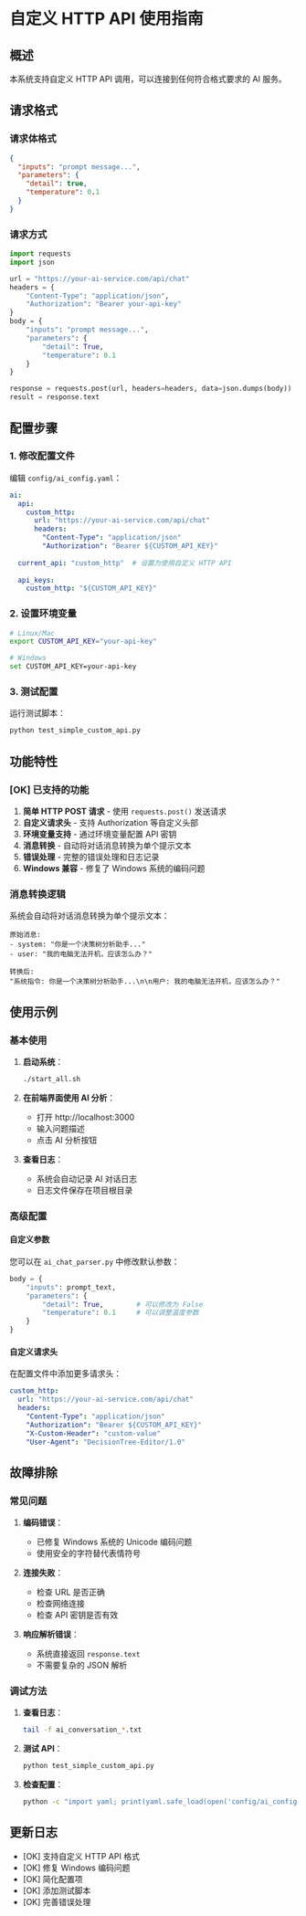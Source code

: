 # 自定义 HTTP API 使用指南

## 概述

本系统支持自定义 HTTP API 调用，可以连接到任何符合格式要求的 AI 服务。

## 请求格式

### 请求体格式
```json
{
  "inputs": "prompt message...",
  "parameters": {
    "detail": true,
    "temperature": 0.1
  }
}
```

### 请求方式
```python
import requests
import json

url = "https://your-ai-service.com/api/chat"
headers = {
    "Content-Type": "application/json",
    "Authorization": "Bearer your-api-key"
}
body = {
    "inputs": "prompt message...",
    "parameters": {
        "detail": True,
        "temperature": 0.1
    }
}

response = requests.post(url, headers=headers, data=json.dumps(body))
result = response.text
```

## 配置步骤

### 1. 修改配置文件

编辑 `config/ai_config.yaml`：

```yaml
ai:
  api:
    custom_http:
      url: "https://your-ai-service.com/api/chat"
      headers:
        "Content-Type": "application/json"
        "Authorization": "Bearer ${CUSTOM_API_KEY}"
  
  current_api: "custom_http"  # 设置为使用自定义 HTTP API
  
  api_keys:
    custom_http: "${CUSTOM_API_KEY}"
```

### 2. 设置环境变量

```bash
# Linux/Mac
export CUSTOM_API_KEY="your-api-key"

# Windows
set CUSTOM_API_KEY=your-api-key
```

### 3. 测试配置

运行测试脚本：
```bash
python test_simple_custom_api.py
```

## 功能特性

### [OK] 已支持的功能

1. **简单 HTTP POST 请求** - 使用 `requests.post()` 发送请求
2. **自定义请求头** - 支持 Authorization 等自定义头部
3. **环境变量支持** - 通过环境变量配置 API 密钥
4. **消息转换** - 自动将对话消息转换为单个提示文本
5. **错误处理** - 完整的错误处理和日志记录
6. **Windows 兼容** - 修复了 Windows 系统的编码问题

###  消息转换逻辑

系统会自动将对话消息转换为单个提示文本：

```
原始消息:
- system: "你是一个决策树分析助手..."
- user: "我的电脑无法开机，应该怎么办？"

转换后:
"系统指令: 你是一个决策树分析助手...\n\n用户: 我的电脑无法开机，应该怎么办？"
```

## 使用示例

### 基本使用

1. **启动系统**：
   ```bash
   ./start_all.sh
   ```

2. **在前端界面使用 AI 分析**：
   - 打开 http://localhost:3000
   - 输入问题描述
   - 点击 AI 分析按钮

3. **查看日志**：
   - 系统会自动记录 AI 对话日志
   - 日志文件保存在项目根目录

### 高级配置

#### 自定义参数

您可以在 `ai_chat_parser.py` 中修改默认参数：

```python
body = {
    "inputs": prompt_text,
    "parameters": {
        "detail": True,        # 可以修改为 False
        "temperature": 0.1     # 可以调整温度参数
    }
}
```

#### 自定义请求头

在配置文件中添加更多请求头：

```yaml
custom_http:
  url: "https://your-ai-service.com/api/chat"
  headers:
    "Content-Type": "application/json"
    "Authorization": "Bearer ${CUSTOM_API_KEY}"
    "X-Custom-Header": "custom-value"
    "User-Agent": "DecisionTree-Editor/1.0"
```

## 故障排除

### 常见问题

1. **编码错误**：
   - 已修复 Windows 系统的 Unicode 编码问题
   - 使用安全的字符替代表情符号

2. **连接失败**：
   - 检查 URL 是否正确
   - 检查网络连接
   - 检查 API 密钥是否有效

3. **响应解析错误**：
   - 系统直接返回 `response.text`
   - 不需要复杂的 JSON 解析

### 调试方法

1. **查看日志**：
   ```bash
   tail -f ai_conversation_*.txt
   ```

2. **测试 API**：
   ```bash
   python test_simple_custom_api.py
   ```

3. **检查配置**：
   ```bash
   python -c "import yaml; print(yaml.safe_load(open('config/ai_config.yaml')))"
   ```

## 更新日志

- [OK] 支持自定义 HTTP API 格式
- [OK] 修复 Windows 编码问题
- [OK] 简化配置项
- [OK] 添加测试脚本
- [OK] 完善错误处理 